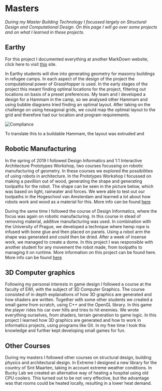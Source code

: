 # Masters

_During my Master Building Technology I focussed largely on Structural Design and Computational Design. On this page I will go over some projects and on what I learned in these projects._

## Earthy

For this project I documented everything at another MarkDown website, click here to visit [this](https://rickvandijk1.github.io/Earthy/) site. 

In Earthy students will dive into generating geometry for masonry buildings in refugee camps. In each aspect of the design of the project the computational power of GrassHopper is used. In the early stages of the project this meant finding optimal locations for the project, filtering out locations on basis of a preset preferences. My team and I developed a design for a Hammam in the camp, so we analysed other Hammam and using bubble diagrams tried finding an optimal layout. After taking on the challenge on using hexagonal grids, we could map the optimal layout to the grid and therefore had our location and program requirements.

![Compliance](https://github.com/RickvanDijk1/PortFolio/blob/gh-pages/assets/img/Ruleset-Gif.gif?raw=true "Ruleset-Gif")

To translate this to a buildable Hammam, the layout was extruded and 


## Robotic Manufacturing

In the spring of 2019 I followed Design Informatics and 1:1 Interactive Architecture Prototypes Workshop, two courses focussing on robotic manufacturing of geometry. In these courses we explored the possibilities of using robots in architecture. In the Prototypes Workshop I focussed on making a pavillion out of wood, generating the shape and generating toolpaths for the robot. The shape can be seen in the picture below, which was based on light, rainwater and forces. We were able to test out our toolpaths in the Hogeschool van Amsterdam and learned a lot about how robots work and wood as a material for this. More info can be found [here](http://100ybp.roboticbuilding.eu/index.php/Msc2G2:Main)

During the same time I followed the course of Design Informatics, where the focus was again on robotic manufacturing. In this course in stead of removing material, additive manufacturing was used. In combination with the University of Prague, we developed a technique where hemp rope is infused with bone glue and then placed on panels. Using a robot arm the shape was generated and could then be dried. After a week of insense work, we managed to create a dome. In this project I was responsible with another student for any movement the robot made, from toolpaths to managing it on runtime. More information on this project can be found here. More info can be found [here](https://tudelftaet.wordpress.com/2019/04/12/dreamcatcher-pavilion-unveiled/?fbclid=IwAR1C8cO_yEERQ9zClqRViW4g9BaVEHM7qKbFZeLZ_iMqZviT2Gz4BRT33oE)

## 3D Computer graphics

Following my personal interests in game design I followed a course at the faculty of EWI, with the subject of 3D Computer Graphics. The course consisted of in depth explanations of how 3D graphics are generated and how shaders are written. Together with some other students we created a small game from scratch, using C++ and the OpenGL library. In this game the player rides his car over hills and tries to hit enemies. We wrote everything ourselves, from shaders, terrain generation to game logic. In this project I learned how 3D graphics are generated and how to work in informatics projects, using programs like Git. In my free time I took this knowledge and further kept developing small games for fun.

## Other Courses

During my masters I followed other courses on structural design, building physics and architectural design. In Extreme I designed a new library for the country of Sint Maarten, taking in account extreme weather conditions. In Bucky Lab we created an alternative way of heating a hospital using old CPU coolers. This turned out to be not very effective, but the advantage was that rooms could be heated locally, resulting in a lower heat demand. 
